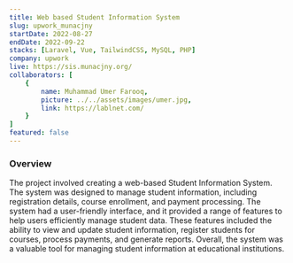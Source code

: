 ```yaml
---
title: Web based Student Information System
slug: upwork_munacjny
startDate: 2022-08-27
endDate: 2022-09-22
stacks: [Laravel, Vue, TailwindCSS, MySQL, PHP]
company: upwork
live: https://sis.munacjny.org/
collaborators: [
    {
        name: Muhammad Umer Farooq,
        picture: ../../assets/images/umer.jpg,
        link: https://lablnet.com/
    }
]
featured: false
---
```


### Overview
The project involved creating a web-based Student Information System. The system was designed to manage student information, including registration details, course enrollment, and payment processing. The system had a user-friendly interface, and it provided a range of features to help users efficiently manage student data. These features included the ability to view and update student information, register students for courses, process payments, and generate reports. Overall, the system was a valuable tool for managing student information at educational institutions.
